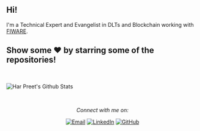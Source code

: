 ## Hi!

I'm a Technical Expert and Evangelist in DLTs and Blockchain working with [FIWARE](https://fiware.org/). 

## Show some ❤️ by starring some of the repositories!

<br />


![Har Preet's Github Stats](https://github-readme-stats.vercel.app/api?username=singhhp1069&show_icons=true&title_color=fff&icon_color=79ff97&text_color=9f9f9f&bg_color=151515)

<br />

<p align="center"> 
  <i> Connect with me on:</i>
</p>

<p align="center">
<a href="mailto:harpreet.singh@fiware.org" target="_blank"><img src="https://img.shields.io/badge/-Gmail-c14438?style=flat-square&logo=Gmail&logoColor=white" alt="Email"></a>
<a href="https://www.linkedin.com/in/singhhp1069/" target="_blank"><img src="https://img.shields.io/badge/LinkedIn-%230077B5.svg?&style=flat-square&logo=linkedin&logoColor=white" alt="LinkedIn"></a>
<a href="https://github.com/singhhp1069/" target="_blank"><img src="https://img.shields.io/badge/-GitHub-181717?style=flat-square&logo=github" alt="GitHub"></a>
</p> 
